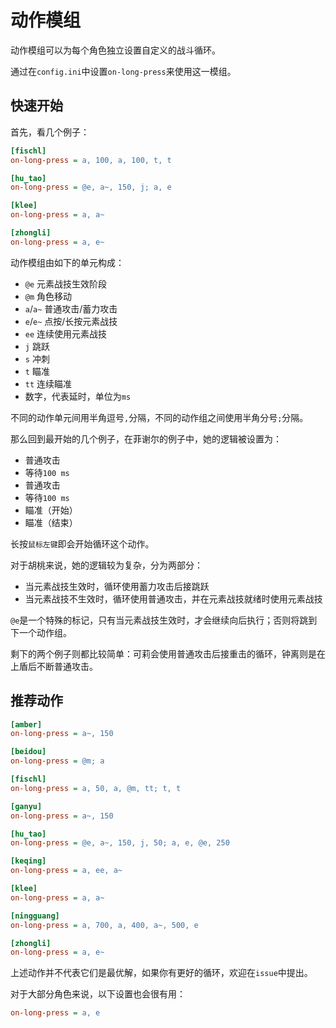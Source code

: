 # 动作模组

动作模组可以为每个角色独立设置自定义的战斗循环。

通过在`config.ini`中设置`on-long-press`来使用这一模组。

## 快速开始

首先，看几个例子：

```ini
[fischl]
on-long-press = a, 100, a, 100, t, t

[hu_tao]
on-long-press = @e, a~, 150, j; a, e

[klee]
on-long-press = a, a~

[zhongli]
on-long-press = a, e~
```

动作模组由如下的单元构成：

- `@e` 元素战技生效阶段
- `@m` 角色移动
- `a`/`a~` 普通攻击/蓄力攻击
- `e`/`e~` 点按/长按元素战技
- `ee` 连续使用元素战技
- `j` 跳跃
- `s` 冲刺
- `t` 瞄准
- `tt` 连续瞄准
- 数字，代表延时，单位为`ms`

不同的动作单元间用半角逗号`,`分隔，不同的动作组之间使用半角分号`;`分隔。

那么回到最开始的几个例子，在菲谢尔的例子中，她的逻辑被设置为：

- 普通攻击
- 等待`100 ms`
- 普通攻击
- 等待`100 ms`
- 瞄准（开始）
- 瞄准（结束）

长按`鼠标左键`即会开始循环这个动作。

对于胡桃来说，她的逻辑较为复杂，分为两部分：

- 当元素战技生效时，循环使用蓄力攻击后接跳跃
- 当元素战技不生效时，循环使用普通攻击，并在元素战技就绪时使用元素战技

`@e`是一个特殊的标记，只有当元素战技生效时，才会继续向后执行；否则将跳到下一个动作组。

剩下的两个例子则都比较简单：可莉会使用普通攻击后接重击的循环，钟离则是在上盾后不断普通攻击。

## 推荐动作

```ini
[amber]
on-long-press = a~, 150

[beidou]
on-long-press = @m; a

[fischl]
on-long-press = a, 50, a, @m, tt; t, t

[ganyu]
on-long-press = a~, 150

[hu_tao]
on-long-press = @e, a~, 150, j, 50; a, e, @e, 250

[keqing]
on-long-press = a, ee, a~

[klee]
on-long-press = a, a~

[ningguang]
on-long-press = a, 700, a, 400, a~, 500, e

[zhongli]
on-long-press = a, e~
```

上述动作并不代表它们是最优解，如果你有更好的循环，欢迎在`issue`中提出。

对于大部分角色来说，以下设置也会很有用：

```ini
on-long-press = a, e
```